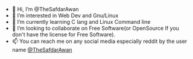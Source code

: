 - 👋 Hi, I’m @TheSafdarAwan
- 👀 I’m interested in Web Dev and Gnu/Linux
- 🌱 I’m currently learning C lang and Linux Command line
- 💞️ I’m looking to collaborate on Free Software(or OpenSource If you don't have the license for Free Software).
- 📫 You can reach me on any social media especially reddit by the user name <a href="https://www.reddit.com/user/TheSafdarAwan" target="_blank">@TheSafdarAwan</a>
